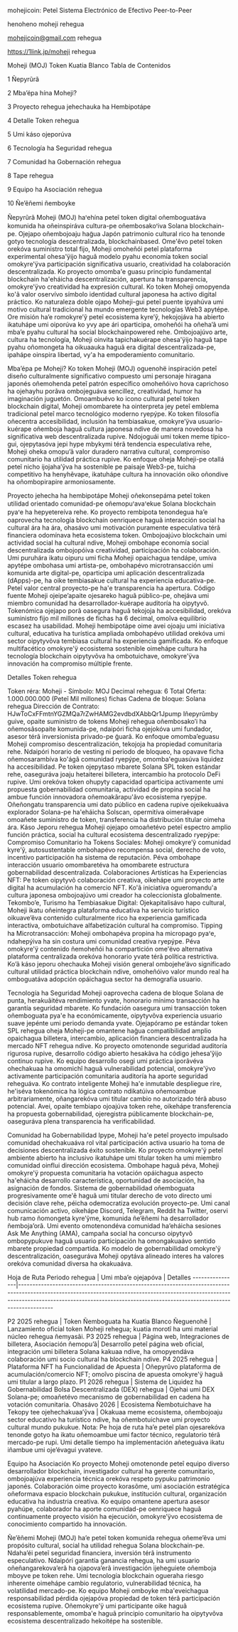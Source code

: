 mohejicoin: Peteĩ Sistema Electrónico de Efectivo Peer-to-Peer

henoheno moheji rehegua

mohejicoin@gmail.com rehegua

https://1link.jp/moheji rehegua

Moheji (MOJ) Token Kuatia Blanco Tabla de Contenidos

1 Ñepyrũrã

2 Mbaʼépa hína Moheji?

3 Proyecto rehegua jehechauka ha Hembipotápe

4 Detalle Token rehegua

5 Umi káso ojeporúva

6 Tecnología ha Seguridad rehegua

7 Comunidad ha Gobernación rehegua

8 Tape rehegua

9 Equipo ha Asociación rehegua

10 Ñe’ẽñemi ñemboyke

Ñepyrũrã Moheji (MOJ) haꞌehína peteĩ token digital oñemboguatáva komunida ha oñeinspiráva cultura-pe oñembosakoꞌiva Solana blockchain-pe. Ojejapo oñembojoaju hag̃ua Japón patrimonio cultural rico ha tenonde gotyo tecnología descentralizada, blockchainbased. Ome'êvo peteî token orekóva suministro total fijo, Moheji omoheñói peteî plataforma experimental ohesa'ÿijo haguã modelo pyahu economía token social omokyre'ÿva participación significativa usuario, creatividad ha colaboración descentralizada. Ko proyecto omomba'e guasu principio fundamental blockchain ha'eháicha descentralización, apertura ha transparencia, omokyre'ÿvo creatividad ha expresión cultural. Ko token Moheji omopyenda ko'ã valor oservívo símbolo identidad cultural japonesa ha activo digital práctico. Ko naturaleza doble ojapo Moheji-gui peteĩ puente ipyahúva umi motivo cultural tradicional ha mundo emergente tecnologías Web3 apytépe. Ore misión ha’e romokyre’ỹ peteĩ ecosistema kyre’ỹ, hekojojáva ha abierto ikatuhápe umi oiporúva ko yvy ape ári oparticipa, omoheñói ha oñeha’ã umi mba’e pyahu cultural ha social blockchainpowered rehe. Ombojoajúvo arte, cultura ha tecnología, Moheji oinvita tapichakuérape ohesa'ÿijo haguã tape pyahu oñomongeta ha oikuaauka haguã era digital descentralizada-pe, ipahápe oinspira libertad, vy'a ha empoderamiento comunitario.

Mba’épa pe Moheji? Ko token Moheji (MOJ) oguenohë inspiración peteî diseño culturalmente significativo compuesto umi personaje hiragana japonés oñemohenda peteî patrón específico omoheñóivo hova caprichoso ha ojehayhu porãva ombojeguáva sencillez, creatividad, humor ha imaginación juguetón. Omoambuévo ko icono cultural peteî token blockchain digital, Moheji omombarete ha ointerpreta jey peteî emblema tradicional peteî marco tecnológico moderno ryepýpe. Ko token filosofía oñecentra accesibilidad, inclusión ha tembiasakue, omokyre’ÿva usuario-kuérape oñemboja haguã cultura japonesa ndive de manera novedosa ha significativa web descentralizada rupive. Ndojoguái umi token meme típico-gui, ojepytasóva jepi hype mbykymi térã tendencia especulativa rehe, Moheji oheka omopu’ã valor duradero narrativa cultural, compromiso comunitario ha utilidad práctica rupive. Ko enfoque oheja Moheji-pe otallá peteĩ nicho ijojaha’ỹva ha sostenible pe paisaje Web3-pe, tuicha competitivo ha henyhẽvape, ikatuhápe cultura ha innovación oiko oñondive ha oñombopirapire armoniosamente.

Proyecto jehecha ha hembipotápe Moheji oñekonsepáma peteĩ token utilidad orientado comunidad-pe oñemopuꞌavaꞌekue Solana blockchain pyaꞌe ha hepyetereíva rehe. Ko proyecto rembipota tenondegua ha’e oaprovecha tecnología blockchain oenriquece haguã interacción social ha cultural ára ha ára, ohasávo umi motivación puramente especulativa térã financiera odomínava heta ecosistema token. Ombojoajúvo blockchain umi actividad social ha cultural ndive, Moheji ombohape economía social descentralizada ombojopóiva creatividad, participación ha colaboración. Umi puruhára ikatu oipuru umi ficha Moheji opaichagua tendápe, umíva apytépe ombohasa umi artista-pe, ombohapévo microtransacción umi komunida arte digital-pe, oparticipa umi aplicación descentralizada (dApps)-pe, ha oike tembiasakue cultural ha experiencia educativa-pe. Peteî valor central proyecto-pe ha'e transparencia ha apertura. Código fuente Moheji ojeipe’apaite ojesareko haguã público-pe, ohejáva umi miembro comunidad ha desarrollador-kuérape auditoría ha oipytyvõ. Tokenómica ojejapo porã oasegura haguã tekojoja ha accesibilidad, orekóva suministro fijo mil millones de fichas ha 6 decimal, omoîva equilibrio escasez ha usabilidad. Moheji hembipotápe oime avei ojoaju umi iniciativa cultural, educativa ha turística ampliada ombohapévo utilidad orekóva umi sector oipytyvõva tembiasa cultural ha experiencia gamificada. Ko enfoque multifacético omokyre'ÿ ecosistema sostenible oimehápe cultura ha tecnología blockchain oipytyvõva ha ombotuichave, omokyre'ÿva innovación ha compromiso múltiple frente.

Detalles Token rehegua

Token réra: Moheji - Símbolo: MOJ
Decimal rehegua: 6
Total Oferta: 1.000.000.000 (Peteĩ Mil millones) fichas
Cadena de bloque: Solana rehegua
Dirección de Contrato: HJwToCxFFmtnYGZMQa7rZwHAMG2evdbdXAbbQr1Jpump Iñepyrũmby guive, opaite suministro de tokens Moheji rehegua oñembosako’i ha oñemosãsopaite komunida-pe, ndaipóri ficha ojejokóva umi fundador, asesor térã inversionista privado-pe g̃uarã. Ko enfoque omomba’eguasu Moheji compromiso descentralización, tekojoja ha propiedad comunitaria rehe. Ndaipóri horario de vesting ni periodo de bloqueo, ha opavave ficha oñemosarambíva ko'ágã comunidad ryepýpe, omomba'eguasúva liquidez ha accesibilidad. Pe token ojepytaso mbarete Solana SPL token estándar rehe, oaseguráva joaju hetaiterei billetera, intercambio ha protocolo DeFi rupive. Umi orekóva token ohupyty capacidad oparticipa activamente umi propuesta gobernabilidad comunitaria, actividad de propina social ha ambue función innovadora oñemoakãrapu'ãvo ecosistema ryepýpe. Oñeñongatu transparencia umi dato público en cadena rupive ojeikekuaáva explorador Solana-pe ha'eháicha Solscan, opermitíva oimeraêvape omoañete suministro de token, transferencia ha distribución titular oimeha ára.
Káso Jeporu rehegua Moheji ojejapo omoañetévo peteĩ espectro amplio función práctica, social ha cultural ecosistema descentralizado ryepýpe:
Compromiso Comunitario ha Tokens Sociales: Moheji omokyre’ỹ comunidad kyre’ỹ, autosustentable ombohapévo recompensa social, derecho de voto, incentivo participación ha sistema de reputación. Péva ombohape interacción usuario omombaretéva ha omombarete estructura gobernabilidad descentralizada.
Colaboraciones Artísticas ha Experiencias NFT: Pe token oipytyvõ colaboración creativa, oikehápe umi proyecto arte digital ha acumulación ha comercio NFT. Ko'ã iniciativa ogueromandu'a cultura japonesa ombojoajúvo umi creador ha coleccionista globalmente.
Tekombo’e, Turismo ha Tembiasakue Digital: Ojekapitalisávo hapo cultural, Moheji ikatu oñeintegra plataforma educativa ha servicio turístico oikuave’ẽva contenido culturalmente rico ha experiencia gamificada interactiva, ombotuichave alfabetización cultural ha compromiso.
Tipping ha Microtransacción: Moheji ombohapéva propina ha micropago pyaꞌe, ndahepýiva ha sin costura umi comunidad creativa ryepýpe. Péva omokyre'ÿ contenido ñemoheñói ha compartición ome'ëvo alternativa plataforma centralizada orekóva honorario yvate térã política restrictiva. Ko’ã káso jeporu ohechauka Moheji visión general ombojehe’ávo significado cultural utilidad práctica blockchain ndive, omoheñóivo valor mundo real ha omboguatáva adopción opáichagua sector ha demografía usuario.

Tecnología ha Seguridad Moheji oaprovecha cadena de bloque Solana de punta, herakuãitéva rendimiento yvate, honorario mínimo transacción ha garantía seguridad mbarete. Ko fundación oasegura umi transacción token oñemboguata pya'e ha económicamente, oipytyvõva experiencia usuario suave jepénte umi periodo demanda yvate. Ojejapóramo pe estándar token SPL rehegua oheja Moheji-pe omantene hag̃ua compatibilidad amplio opaichagua billetera, intercambio, aplicación financiera descentralizada ha mercado NFT rehegua ndive. Ko proyecto omotenonde seguridad auditoría rigurosa rupive, desarrollo código abierto hesakãva ha código jehesa’ỹijo continuo rupive. Ko equipo desarrollo osegi umi práctica iporãvéva ohechakuaa ha omomichî haguã vulnerabilidad potencial, omokyre'ÿvo activamente participación comunitaria auditoría ha aporte seguridad reheguáva. Ko contrato inteligente Moheji ha'e inmutable despliegue rire, he'iséva tokenómica ha lógica contrato ndikatúiva oñemoambue arbitrariamente, oñangarekóva umi titular cambio no autorizado térã abuso potencial. Avei, opaite tembiapo ojoajúva token rehe, oikehápe transferencia ha propuesta gobernabilidad, ojeregistra públicamente blockchain-pe, oaseguráva plena transparencia ha verificabilidad.

Comunidad ha Gobernabilidad Ipype, Moheji ha'e peteî proyecto impulsado comunidad ohechakuaáva rol vital participación activa usuario ha toma de decisiones descentralizada éxito sostenible. Ko proyecto omokyre'ÿ peteî ambiente abierto ha inclusivo ikatuhápe umi titular token ha umi miembro comunidad oinflui dirección ecosistema. Ombohape haguã péva, Moheji omokyre'ÿ propuesta comunitaria ha votación opáichagua aspecto ha'eháicha desarrollo característica, oportunidad de asociación, ha asignación de fondos. Sistema de gobernabilidad oñemboguata progresivamente ome'ê haguã umi titular derecho de voto directo umi decisión clave rehe, péicha odemocratiza evolución proyecto-pe. Umi canal comunicación activo, oikehápe Discord, Telegram, Reddit ha Twitter, oservi hub ramo ñomongeta kyre’ỹme, komunida ñe’ẽñemi ha desarrollador ñemboja’orã. Umi evento omotenondéva comunidad ha’eháicha sesiones Ask Me Anything (AMA), campaña social ha concurso oipytyvõ ombopypukuve haguã usuario participación ha omongakuaávo sentido mbarete propiedad compartida. Ko modelo de gobernabilidad omokyre'ÿ descentralización, oaseguráva Moheji opytáva alineado interes ha valores orekóva comunidad diversa ha okakuaáva.

Hoja de Ruta Periodo rehegua | Umi mba’e ojejapóva | Detalles ----------------|------------------------------------------------------------------------------------------------------------------------------------------------------------------------------------------------------------------------------------------------------

P2 2025 rehegua | Token Ñemboguata ha Kuatia Blanco Ñeguenohẽ | Lanzamiento oficial token Moheji rehegua; kuatia morotĩ ha umi material núcleo rehegua ñemyasãi. P3 2025 rehegua | Página web, Integraciones de billetera, Asociación ñemopu’ã| Desarrollo peteî página web oficial, integración umi billetera Solana kakuaa ndive, ha omopyendáva colaboración umi socio cultural ha blockchain ndive. P4 2025 rehegua | Plataforma NFT ha Funcionalidad de Apuesta | Oñepyrûvo plataforma de acumulación/comercio NFT; omoîvo piscina de apuesta omokyre'ÿ haguã umi titular a largo plazo. P1 2026 rehegua | Sistema de Liquidez ha Gobernabilidad Bolsa Descentralizada (DEX) rehegua | Ojehai umi DEX Solana-pe; omoañetévo mecanismo de gobernabilidad en cadena ha votación comunitaria. Ohasávo 2026 | Ecosistema Ñembotuichave ha Tekopy tee ojehechakuaa’ỹva | Okakuaa meme ecosistema, oñembojoaju sector educativo ha turístico ndive, ha oñembotuichave umi proyecto cultural mundo pukukue. Nota: Pe hoja de ruta ha’e peteĩ plan ojesarekóva tenonde gotyo ha ikatu oñemoambue umi factor técnico, regulatorio térã mercado-pe rupi. Umi detalle tiempo ha implementación añeteguáva ikatu iñambue umi oje’évagui yvateve.

Equipo ha Asociación Ko proyecto Moheji omotenonde peteî equipo diverso desarrollador blockchain, investigador cultural ha gerente comunitario, ombojoajúva experiencia técnica orekóva respeto pypuku patrimonio japonés. Colaboración oime proyecto korasõme, umi asociación estratégica oñeformava espacio blockchain pukukue, institución cultural, organización educativa ha industria creativa. Ko equipo omantene apertura asesor pyahúpe, colaborador ha aporte comunidad-pe oenriquece haguã continuamente proyecto visión ha ejecución, omokyre’ÿvo ecosistema de conocimiento compartido ha innovación.

Ñe’ẽñemi Moheji (MOJ) ha’e peteĩ token komunida rehegua oñeme’ẽva umi propósito cultural, social ha utilidad rehegua Solana blockchain-pe. Ndaha’éi peteĩ seguridad financiera, inversión térã instrumento especulativo. Ndaipóri garantía ganancia rehegua, ha umi usuario oñeñangarekova’erã ha ojapova’erã investigación ijeheguiete oñemboja mboyve pe token rehe. Umi tecnología blockchain ogueraha riesgo inherente oimehápe cambio regulatorio, vulnerabilidad técnica, ha volatilidad mercado-pe. Ko equipo Moheji omboyke mba'eveichagua responsabilidad pérdida ojejapóva propiedad de token térã participación ecosistema rupive. Oñemokyre'ÿ umi participante oike haguã responsablemente, omomba'e haguã principio comunitario ha oipytyvõva ecosistema descentralizado hekoitépe ha sostenible.

